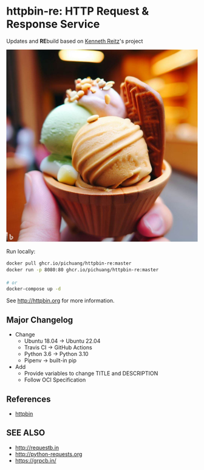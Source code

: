 # httpbin-re: HTTP Request & Response Service

Updates and **RE**build based on [Kenneth Reitz](http://kennethreitz.org/bitcoin)'s project

![tw ice cream](/images/tw-ice-cream.jpg)

Run locally:

```sh
docker pull ghcr.io/pichuang/httpbin-re:master
docker run -p 8080:80 ghcr.io/pichuang/httpbin-re:master

# or
docker-compose up -d
```

See http://httpbin.org for more information.

## Major Changelog

- Change
  - Ubuntu 18.04 -> Ubuntu 22.04
  - Travis CI -> GitHub Actions
  - Python 3.6 -> Python 3.10
  - Pipenv -> built-in pip
- Add
  - Provide variables to change TITLE and DESCRIPTION
  - Follow OCI Specification

## References

- [httpbin](http://httpbin.org)

## SEE ALSO

- http://requestb.in
- http://python-requests.org
- https://grpcb.in/

